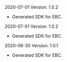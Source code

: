 2020-07-01 Version: 1.0.2
- Generated SDK for EBC.

2020-07-01 Version: 1.0.2
- Generated SDK for EBC.

2020-06-30 Version: 1.0.1
- Generated SDK for EBC.

